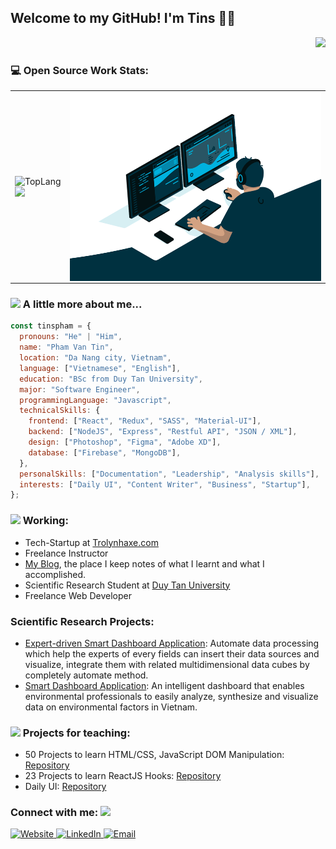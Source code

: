 ## Welcome to my GitHub! I'm Tins 👨‍💻

<p align="right">
	<a href="https://github.com/tinspham209">
		<img src="https://komarev.com/ghpvc/?username=tinspham209">
	</a>
</p>

### 💻 Open Source Work Stats:

<table width="100%"  border="0" cellpadding="0" cellspacing="0">
	<tr>
		<td align="left">
			<img align="left" alt="TopLang" src="https://github-readme-stats.vercel.app/api?username=tinspham209" />
			<img align='left' src="https://github-readme-stats.vercel.app/api/top-langs/?username=anuraghazra&layout=compact" />
		</td>
		<td align="left">
			<img align='right' src="https://github.com/wladimirgrf/wladimirgrf/raw/main/.github/assets/coding.gif"/>
		</td>
	</tr>
</table>

### <img src="https://emojis.slackmojis.com/emojis/images/1588315024/8823/hyperkitty.gif?1588315024" width="30px"/> A little more about me...

```js
const tinspham = {
  pronouns: "He" | "Him",
  name: "Pham Van Tin",
  location: "Da Nang city, Vietnam",
  language: ["Vietnamese", "English"],
  education: "BSc from Duy Tan University",
  major: "Software Engineer",
  programmingLanguage: "Javascript",
  technicalSkills: {
    frontend: ["React", "Redux", "SASS", "Material-UI"],
    backend: ["NodeJS", "Express", "Restful API", "JSON / XML"],
    design: ["Photoshop", "Figma", "Adobe XD"],
    database: ["Firebase", "MongoDB"],
  },
  personalSkills: ["Documentation", "Leadership", "Analysis skills"],
  interests: ["Daily UI", "Content Writer", "Business", "Startup"],
};
```

### <img src="https://media.giphy.com/media/WUlplcMpOCEmTGBtBW/giphy.gif" width="30"> Working:

- Tech-Startup at [Trolynhaxe.com](https://docs.google.com/document/d/1LsIpya08ExY_l_oleha4EQu18UOn9pfEBm8yqmaih7s/edit)
- Freelance Instructor
- <a href="http://blog.tinspham.info">My Blog</a>, the place I keep notes of what I learnt and what I accomplished.
- Scientific Research Student at [Duy Tan University](https://duytan.edu.vn/)
- Freelance Web Developer

### Scientific Research Projects:

- [Expert-driven Smart Dashboard Application](https://github.com/sdateamdtu2020/SDA-v2.0): Automate data processing which help the experts of every fields can insert their data sources and visualize, integrate them with related multidimensional data cubes by completely automate method.
- [Smart Dashboard Application](https://github.com/sdateamdtu2020): An intelligent dashboard that enables environmental professionals to easily analyze, synthesize and visualize data on environmental factors in Vietnam.

### <img src="https://media.giphy.com/media/VgCDAzcKvsR6OM0uWg/giphy.gif" width="40"> Projects for teaching:

- 50 Projects to learn HTML/CSS, JavaScript DOM Manipulation: [Repository](https://github.com/tinspham209/50projects50days)
- 23 Projects to learn ReactJS Hooks: [Repository](https://github.com/tinspham209/23-projects-react)
- Daily UI: [Repository](https://github.com/tinspham209/daily-ui)

### Connect with me: <img src="https://raw.githubusercontent.com/nguyenthanhlong11/nguyenthanhlong11/master/Assets/handshake.gif" height="30px">

<p>
	<a href="https://tinspham.info/" target="_blank">
		<img alt="Website" src="https://img.shields.io/badge/.-www.tinspham.info-ff69b4?style=flat&logo=google-chrome">
	</a>
	<a href="https://www.linkedin.com/in/phamvantins/" target="_blank">
		<img alt="LinkedIn" src="https://img.shields.io/badge/.-@phamvantins-lightgrey?style=flat&logo=linkedin">
	</a>
	<a href="mailto:tinphamvan123@gmail.com">
		<img alt="Email" src="https://img.shields.io/badge/.-tinphamvan123@gmail.com-orange?style=flat&logo=gmail">
	</a>
</p>
